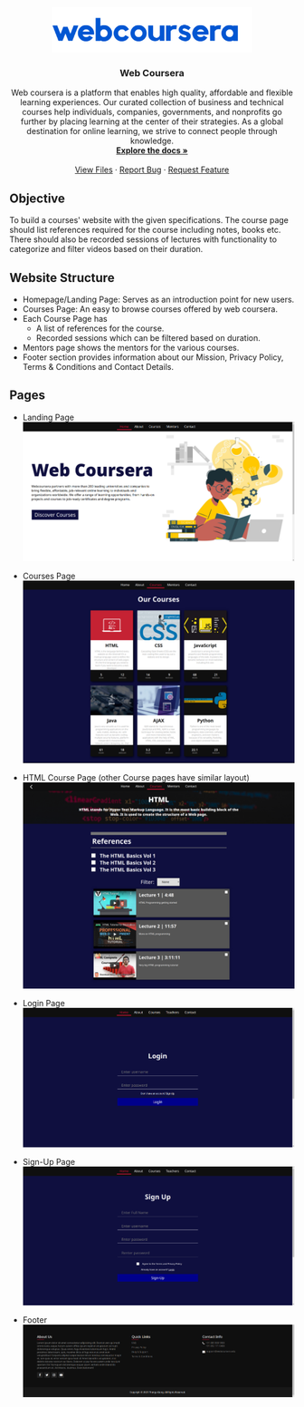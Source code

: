 <p align="center">
  <a href="https://github.com/Hu4k3n/WebP-Project">
    <img src="images/logo.png" alt="Logo" height="80">
  </a>

  <h3 align="center">Web Coursera</h3>

  <p align="center">
    Web coursera is a platform that enables high quality, affordable and flexible learning experiences. Our curated collection of business and technical courses help individuals, companies, governments, and nonprofits go further by placing learning at the center of their strategies. As a global destination for online learning, we strive to connect people through knowledge.
    <br />
    <a href="https://github.com/Hu4k3n/WebP-Project"><strong>Explore the docs »</strong></a>
    <br />
    <br />
    <a href="https://github.com/Hu4k3n/WebP-Project">View Files</a>
    ·
    <a href="https://github.com/Hu4k3n/WebP-Project/issues">Report Bug</a>
    ·
    <a href="https://github.com/Hu4k3n/WebP-Project/issues">Request Feature</a>
  </p>
</p>

## Objective

To build a courses' website with the given specifications. The course page should list references required for the course including notes, books etc. There should also be recorded sessions of lectures with functionality to categorize and filter videos based on their duration.

## Website Structure

-   Homepage/Landing Page: Serves as an introduction point for new users.
-   Courses Page: An easy to browse courses offered by web coursera.
-   Each Course Page has
    -   A list of references for the course.
    -   Recorded sessions which can be filtered based on duration.
-   Mentors page shows the mentors for the various courses.
-   Footer section provides information about our Mission, Privacy Policy, Terms & Conditions and Contact Details.

## Pages

-   Landing Page
    ![](resources/landing-page-ss.png)

-   Courses Page
    ![](resources/courses-page-ss.png)

-   HTML Course Page (other Course pages have similar layout)
    ![](resources/html-course-ss.png)

-   Login Page
    ![](resources/login-page-ss.png)

-   Sign-Up Page
    ![](resources/signup-page-ss.png)

-   Footer
    ![](resources/footer-ss.png)
